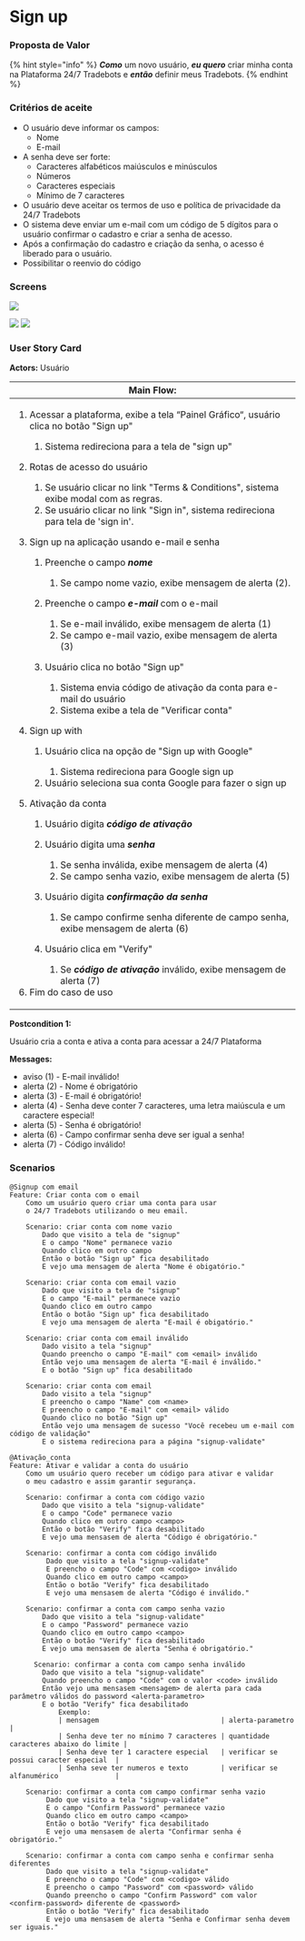 # Sign up

### Proposta de Valor

{% hint style="info" %}
_**Como**_ um novo usuário, _**eu quero**_ criar minha conta na Plataforma 24/7 Tradebots e _**então**_ definir meus Tradebots.
{% endhint %}

### Critérios de aceite <a href="#criterios-de-aceite" id="criterios-de-aceite"></a>

* O usuário deve informar os campos:
  * Nome
  * E-mail
* A senha deve ser forte:
  * Caracteres alfabéticos maiúsculos e minúsculos
  * Números
  * Caracteres especiais
  * Mínimo de 7 caracteres
* O usuário deve aceitar os termos de uso e política de privacidade da 24/7 Tradebots
* O sistema deve enviar um e-mail com um código de 5 dígitos para o usuário confirmar o cadastro e criar a senha de acesso.
* Após a confirmação do cadastro e criação da senha, o acesso é liberado para o usuário.
* Possibilitar o reenvio do código

### Screens <a href="#screens" id="screens"></a>

![](<../.gitbook/assets/Sign up.png>)

![](<../.gitbook/assets/Sign up - Verify account.png>) ![](<../.gitbook/assets/Sign up - Verify account success.png>)

### User Story Card  <a href="#user-story-card" id="user-story-card"></a>

**Actors:** Usuário

| **Main Flow**:                                                                                                                                                                                                                                                                                                                                                                                                                                                                                                                                                                                                                                                                                                                                                                                                                                                                                                                                                                                                                                                                                                                                                                                                                                                                                                                                                                                                                                                                                                                                                                                                                                                                                                                                                                                                                                                                                                                           |
| ---------------------------------------------------------------------------------------------------------------------------------------------------------------------------------------------------------------------------------------------------------------------------------------------------------------------------------------------------------------------------------------------------------------------------------------------------------------------------------------------------------------------------------------------------------------------------------------------------------------------------------------------------------------------------------------------------------------------------------------------------------------------------------------------------------------------------------------------------------------------------------------------------------------------------------------------------------------------------------------------------------------------------------------------------------------------------------------------------------------------------------------------------------------------------------------------------------------------------------------------------------------------------------------------------------------------------------------------------------------------------------------------------------------------------------------------------------------------------------------------------------------------------------------------------------------------------------------------------------------------------------------------------------------------------------------------------------------------------------------------------------------------------------------------------------------------------------------------------------------------------------------------------------------------------------------- |
| <p></p><ol><li><p>Acessar a plataforma, exibe a tela “Painel Gráfico“, usuário clica no botão "Sign up"</p><ol><li>Sistema redireciona para a tela de "sign up"</li></ol></li><li><p>Rotas de acesso do usuário</p><ol><li>Se usuário clicar no link "Terms &#x26; Conditions", sistema exibe modal com as regras.</li><li>Se usuário clicar no link "Sign in", sistema redireciona para tela de 'sign in'.</li></ol></li><li><p>Sign up na aplicação usando e-mail e senha</p><ol><li><p>Preenche o campo <em><strong>nome</strong></em></p><ol><li>Se campo nome vazio, exibe mensagem de alerta (2).</li></ol></li><li><p>Preenche o campo <em><strong>e-mail</strong></em> com o e-mail</p><ol><li>Se e-mail inválido, exibe mensagem de alerta (1)</li><li>Se campo e-mail vazio, exibe mensagem de alerta (3)</li></ol></li><li><p>Usuário clica no botão "Sign up"</p><ol><li>Sistema envia código de ativação da conta para e-mail do usuário</li><li>Sistema exibe a tela de "Verificar conta"</li></ol></li></ol></li><li><p>Sign up with</p><ol><li><p>Usuário clica na opção de "Sign up with Google"</p><ol><li>Sistema redireciona para Google sign up</li></ol></li><li>Usuário seleciona sua conta Google para fazer o sign up</li></ol></li><li><p>Ativação da conta</p><ol><li>Usuário digita <em><strong>código de ativação</strong></em> </li><li><p>Usuário digita uma <em><strong>senha</strong></em></p><ol><li>Se senha inválida, exibe mensagem de alerta (4)</li><li>Se campo senha vazio, exibe mensagem de alerta (5)</li></ol></li><li><p>Usuário digita <em><strong>confirmação da senha</strong></em></p><ol><li>Se campo confirme senha diferente de campo senha, exibe mensagem de alerta (6)</li></ol></li><li><p>Usuário clica em "Verify"</p><ol><li>Se <em><strong>código de ativação</strong></em> inválido, exibe mensagem de alerta (7)</li></ol></li></ol></li><li>Fim do caso de uso</li></ol> |

**Postcondition 1:**&#x20;

Usuário cria a conta e ativa a conta para acessar a 24/7 Plataforma

**Messages:**

* aviso (1) - E-mail inválido!
* alerta (2) - Nome é obrigatório
* alerta (3) - E-mail é obrigatório!
* alerta (4) - Senha deve conter 7 caracteres, uma letra maiúscula e um caractere especial!
* alerta (5) - Senha é obrigatório!
* alerta (6) - Campo confirmar senha deve ser igual a senha!
* alerta (7) - Código inválido!

### Scenarios <a href="#scenarios" id="scenarios"></a>

```
@Signup com email
Feature: Criar conta com o email
    Como um usuário quero criar uma conta para usar 
    o 24/7 Tradebots utilizando o meu email.

    Scenario: criar conta com nome vazio
        Dado que visito a tela de "signup"
        E o campo "Nome" permanece vazio
        Quando clico em outro campo
        Então o botão "Sign up" fica desabilitado
        E vejo uma mensagem de alerta "Nome é obigatório."

    Scenario: criar conta com email vazio
        Dado que visito a tela de "signup"
        E o campo "E-mail" permanece vazio
        Quando clico em outro campo
        Então o botão "Sign up" fica desabilitado
        E vejo uma mensagem de alerta "E-mail é obigatório."       

    Scenario: criar conta com email inválido
        Dado visito a tela "signup"
        Quando preencho o campo "E-mail" com <email> inválido
        Então vejo uma mensagem de alerta "E-mail é inválido."
        E o botão "Sign up" fica desabilitado 
        
    Scenario: criar conta com email
        Dado visito a tela "signup"
        E preencho o campo "Name" com <name>
        E preencho o campo "E-mail" com <email> válido
        Quando clico no botão "Sign up"
        Então vejo uma mensagem de sucesso "Você recebeu um e-mail com código de validação"
        E o sistema redireciona para a página "signup-validate"
        
@Ativação_conta
Feature: Ativar e validar a conta do usuário
    Como um usuário quero receber um código para ativar e validar 
    o meu cadastro e assim garantir segurança.
    
    Scenario: confirmar a conta com código vazio
        Dado que visito a tela "signup-validate"
        E o campo "Code" permanece vazio
        Quando clico em outro campo <campo>
        Então o botão "Verify" fica desabilitado 
        E vejo uma mensasem de alerta "Código é obrigatório."

    Scenario: confirmar a conta com código inválido
         Dado que visito a tela "signup-validate"
         E preencho o campo "Code" com <codigo> inválido
         Quando clico em outro campo <campo>
         Então o botão "Verify" fica desabilitado 
         E vejo uma mensasem de alerta "Código é inválido."
         
    Scenario: confirmar a conta com campo senha vazio
        Dado que visito a tela "signup-validate"
        E o campo "Password" permanece vazio
        Quando clico em outro campo <campo>
        Então o botão "Verify" fica desabilitado 
        E vejo uma mensasem de alerta "Senha é obrigatório."
        
      Scenario: confirmar a conta com campo senha inválido
        Dado que visito a tela "signup-validate"
        Quando preencho o campo "Code" com o valor <code> inválido
        Então vejo uma mensasem <mensagem> de alerta para cada parâmetro válidos do password <alerta-parametro>
        E o botão "Verify" fica desabilitado 
            Exemplo:
            | mensagem                              | alerta-parametro                       |
            | Senha deve ter no mínimo 7 caracteres | quantidade caracteres abaixo do limite |
            | Senha deve ter 1 caractere especial   | verificar se possui caracter especial  |
            | Senha seve ter numeros e texto        | verificar se alfanumérico              |   

    Scenario: confirmar a conta com campo confirmar senha vazio
         Dado que visito a tela "signup-validate"
         E o campo "Confirm Password" permanece vazio
         Quando clico em outro campo <campo>
         Então o botão "Verify" fica desabilitado 
         E vejo uma mensasem de alerta "Confirmar senha é obrigatório."  
         
    Scenario: confirmar a conta com campo senha e confirmar senha diferentes
         Dado que visito a tela "signup-validate"
         E preencho o campo "Code" com <codigo> válido
         E preencho o campo "Password" com <password> válido
         Quando preencho o campo "Confirm Password" com valor <confirm-password> diferente de <password>
         Então o botão "Verify" fica desabilitado 
         E vejo uma mensasem de alerta "Senha e Confirmar senha devem ser iguais."                        
```

